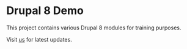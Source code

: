 # Drupal 8 Demo
This project contains various Drupal 8 modules for training purposes.

Visit <a href="https://github.com/wizzlern/drupal8-demo">us</a> for latest updates.
